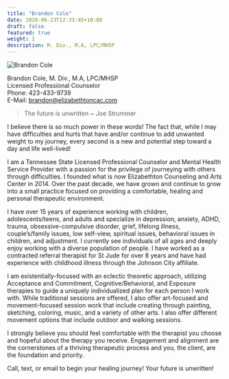 ```yaml
---
title: "Brandon Cole"
date: 2020-06-23T12:33:45+10:00
draft: false
featured: true
weight: 1
description: M. Div., M.A, LPC/MHSP
---
```


![Brandon Cole](/img/bio/brandon_bio.jpg)

Brandon Cole, M. Div., M.A, LPC/MHSP  
Licensed Professional Counselor  
Phone: 423-433-9739  
E-Mail: [brandon@elizabethtoncac.com](brandon@elizabethtoncac.com)  

> The future is unwritten ~ Joe Strummer

I believe there is so much power in these words! The fact that, while I may have difficulties and hurts that have and/or continue to add unwanted weight to my journey, every second is a new and potential step toward a day and life well-lived!

I am a Tennessee State Licensed Professional Counselor and Mental Health Service Provider with a passion for the privilege of journeying with others through difficulties. I founded what is now Elizabethton Counseling and Arts Center in 2014. Over the past decade, we have grown and continue to grow into a small practice focused on providing a comfortable, healing and personal therapeutic environment.   

I have over 15 years of experience working with children, adolescents/teens, and adults and specialize in depression, anxiety, ADHD, trauma, obsessive-compulsive disorder, grief, lifelong illness, couple’s/family issues, low self-view, spiritual issues, behavioral issues in children, and adjustment. I currently see individuals of all ages and deeply enjoy working with a diverse population of people. I have worked as a contracted referral therapist for St Jude for over 8 years and have had experience with childhood illness through the Johnson City affiliate.   

I am existentially-focused with an eclectic theoretic approach, utilizing Acceptance and Commitment, Cognitive/Behavioral, and Exposure therapies to guide a uniquely individualized plan for each person I work with. While traditional sessions are offered, I also offer art-focused and movement-focused session work that include creating through painting, sketching, coloring, music, and a variety of other arts. I also offer different movement options that include outdoor and walking sessions.  

I strongly believe you should feel comfortable with the therapist you choose and hopeful about the therapy you receive. Engagement and alignment are the cornerstones of a thriving therapeutic process and you, the client, are the foundation and priority.  

Call, text, or email to begin your healing journey! Your future is unwritten! 